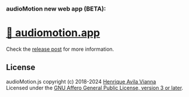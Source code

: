 ### audioMotion new web app (BETA):

# [🎵 audiomotion.app](https://audiomotion.app)

Check the [release post](https://github.com/hvianna/audioMotion.js/releases) for more information.

## License

audioMotion.js copyright (c) 2018-2024 [Henrique Avila Vianna](https://henriquevianna.com)<br>
Licensed under the [GNU Affero General Public License, version 3 or later](https://www.gnu.org/licenses/agpl.html).
